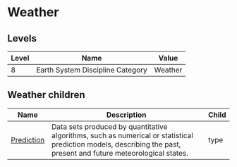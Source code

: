 # Weather

## Levels

| Level | Name | Value |
|-----|-----|-----|
| 8 | Earth System Discipline Category | Weather |

## Weather children

| Name | Description | Child |
|-----|-----|-----|
| [Prediction](prediction/) | Data sets produced by quantitative algorithms, such as numerical or statistical prediction models, describing the past, present and future meteorological states. | type |
